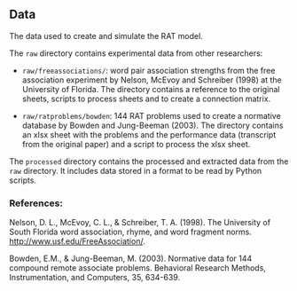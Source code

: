 ## Data

The data used to create and simulate the RAT model.

The `raw` directory contains experimental data from other researchers:

* `raw/freeassociations/`: word pair association strengths from the free association
experiment by Nelson, McEvoy and Schreiber (1998) at the University of Florida.
The directory contains a reference to the original sheets, scripts to process
sheets and to create a connection matrix.

* `raw/ratproblems/bowden`: 144 RAT problems used to create a normative database by
Bowden and Jung-Beeman (2003). The directory contains an xlsx sheet with the
problems and the performance data (transcript from the original paper) and
a script to process the xlsx sheet.

The `processed` directory contains the processed and extracted data from the 
`raw` directory. It includes data stored in a format to be read by Python scripts.

### References:
 Nelson, D. L., McEvoy, C. L., & Schreiber, T. A. (1998). The University of
 South Florida word association, rhyme, and word fragment norms.
 http://www.usf.edu/FreeAssociation/.

 Bowden, E.M., & Jung-Beeman, M.  (2003).  Normative data for 144 compound
 remote associate problems.  Behavioral Research Methods, Instrumentation, and
 Computers, 35, 634-639.
